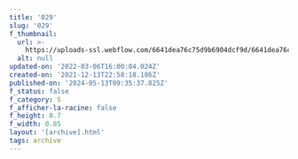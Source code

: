 ```yaml
---
title: '029'
slug: '029'
f_thumbnail:
  url: >-
    https://uploads-ssl.webflow.com/6641dea76c75d9b6904dcf9d/6641dea76c75d9b6904dd178_029.jpg
  alt: null
updated-on: '2022-03-06T16:00:04.024Z'
created-on: '2021-12-13T22:58:18.186Z'
published-on: '2024-05-13T09:35:37.825Z'
f_status: false
f_category: S
f_afficher-la-racine: false
f_height: 0.7
f_width: 0.85
layout: '[archive].html'
tags: archive
---
```



